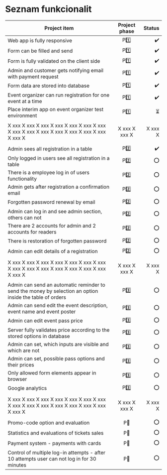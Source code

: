 # Seznam funkcionalit

| Project item                                                                                             | Project phase |                   Status |
| -------------------------------------------------------------------------------------------------------- | :-----------: | -----------------------: |
| Web app is fully responsive                                                                              |    P:one:     |       :heavy_check_mark: |
| Form can be filled and send                                                                              |    P:one:     |       :heavy_check_mark: |
| Form is fully validated on the client side                                                               |    P:one:     |       :heavy_check_mark: |
| Admin and customer gets notifying email with payment request                                             |    P:one:     |       :heavy_check_mark: |
| Form data are stored into database                                                                       |    P:one:     |       :heavy_check_mark: |
| Event organizer can run registration for one event at a time                                             |    P:one:     |       :heavy_check_mark: |
| Place interim app on event organizer test environment                                                    |    P:one:     | :hourglass_flowing_sand: |
|                                                                                                          |               |                          |
| X xxx X xxx X xxx X xxx X xxx X xxx X xxx X xxx X xxx X xxx X xxx X xxx X xxx X xxx X xxx X              | X xxx X xxx X |                  X xxx X |
|                                                                                                          |               |                          |
| Admin sees all registration in a table                                                                   |    P:two:     |       :heavy_check_mark: |
| Only logged in users see all registration in a table                                                     |    P:two:     |                      :o: |
| There is a employee log in of users functionality                                                        |    P:two:     |                      :o: |
| Admin gets after registration a confirmation email                                                       |    P:two:     |                      :o: |
| Forgotten password renewal by email                                                                      |    P:two:     |                      :o: |
| Admin can log in and see admin section, others can not                                                   |    P:two:     |                      :o: |
| There are 2 accounts for admin and 2 accounts for readers                                                |    P:two:     |                      :o: |
| There is restoration of forgotten password                                                               |    P:two:     |                      :o: |
| Admin can edit details of a registration                                                                 |    P:two:     |                      :o: |
|                                                                                                          |               |                          |
| X xxx X xxx X xxx X xxx X xxx X xxx X xxx X xxx X xxx X xxx X xxx X xxx X xxx X xxx X xxx X              | X xxx X xxx X |                  X xxx X |
|                                                                                                          |               |                          |
| Admin can send an automatic reminder to send the money by selection an option inside the table of orders |   P:three:    |                      :o: |
| Admin can send edit the event description, event name and event poster                                   |   P:three:    |                      :o: |
| Admin can edit event pass price                                                                          |   P:three:    |                      :o: |
| Server fully validates price according to the stored options in database                                 |   P:three:    |                      :o: |
| Admin can set, which inputs are visible and which are not                                                |   P:three:    |                      :o: |
| Admin can set, possible pass options and their prices                                                    |   P:three:    |                      :o: |
| Only allowed form elements appear in browser                                                             |   P:three:    |                      :o: |
| Google analytics                                                                                         |   P:three:    |                      :o: |
|                                                                                                          |               |                          |
| X xxx X xxx X xxx X xxx X xxx X xxx X xxx X xxx X xxx X xxx X xxx X xxx X xxx X xxx X xxx X              | X xxx X xxx X |                  X xxx X |
|                                                                                                          |               |                          |
| Promo-code option and evaluation                                                                         |   P:muscle:   |                      :o: |
| Statistics and evaluations of tickets sales                                                              |   P:muscle:   |                      :o: |
| Payment system - payments with cards                                                                     |   P:muscle:   |                      :o: |
| Control of multiple log-in attempts - after 10 attempts user can not log in for 30 minutes               |   P:muscle:   |                      :o: |